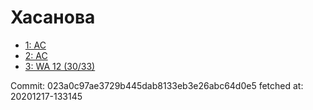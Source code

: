 # Хасанова
- [1: AC](1.md)
- [2: AC](2.md)
- [3: WA 12 (30/33)](3.md)

Commit: 023a0c97ae3729b445dab8133eb3e26abc64d0e5
 fetched at: 20201217-133145
